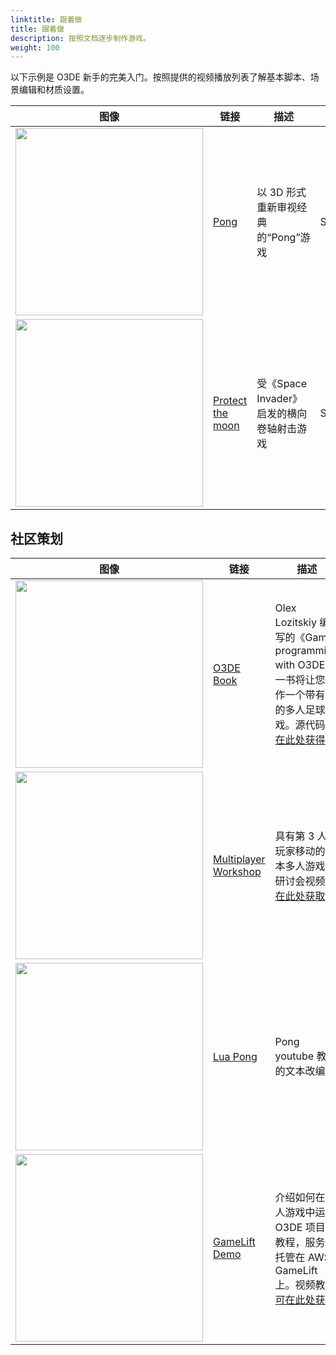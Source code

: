 ```yaml
---
linktitle: 跟着做
title: 跟着做
description: 按照文档逐步制作游戏。
weight: 100
---
```


以下示例是 O3DE 新手的完美入门。按照提供的视频播放列表了解基本脚本、场景编辑和材质设置。

|图像 |链接 |描述 | 语言 |
| - | - | - | - |
| <img src="/images/learning-guide/samples/follow-along/pong.png" width="300px" /> | [Pong](pong) | 以 3D 形式重新审视经典的“Pong”游戏 | ScriptCanvas |
| <img src="/images/learning-guide/samples/follow-along/protect-the-moon.png" width="300px" />  | [Protect the moon](protect-the-moon) | 受《Space Invader》启发的横向卷轴射击游戏 | ScriptCanvas |

## 社区策划

|图像 |链接 |描述 |语言 |最后更新 |
| - | - | - | - | - |
| <img src="/images/learning-guide/samples/follow-along/o3de-book.png" width="300px" />  | [O3DE Book](https://o3debook.com/) | Olex Lozitskiy 编写的《Game programming with O3DE》一书将让您制作一个带有鸡的多人足球游戏。源代码 [可在此处获得](https://github.com/SelfishOlex/O3DEBookCode2111). | C++ | N/A |
| <img src="/images/learning-guide/samples/follow-along/multiplayer-workshop.png" width="300px" /> | [Multiplayer Workshop](https://github.com/AMZN-Gene/o3dcon-2022-multiplayer-workshop) | 具有第 3 人称玩家移动的基本多人游戏。研讨会视频 [可在此处获取](https://www.youtube.com/watch?v=4f4olmUo44k&list=PLCQwFpnHSZQjDIkT9EqCNDWepsh8sTGMm) | C++ | N/A |
| <img src="/images/learning-guide/samples/follow-along/lua-pong.png" width="300px" /> | [Lua Pong](https://letsmake.games/code/o3de/luapong/) | Pong youtube 教程的文本改编 | Lua | N/A |
| <img src="/images/learning-guide/samples/follow-along/gamelift.png" width="300px" />| [GameLift Demo](https://github.com/AMZN-Gene/o3de-gamelift-demo) | 介绍如何在多人游戏中运行 O3DE 项目的教程，服务器托管在 AWS GameLift 上。视频教程 [可在此处获取](https://www.youtube.com/watch?v=uJFlkcdt_5w) | C++ | O3DE **24.09.02**. February 18, 2025 |

